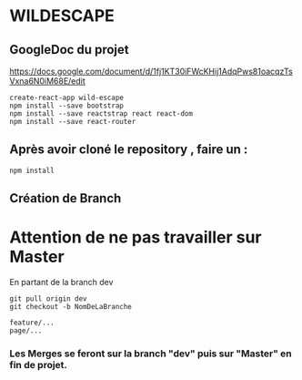 # WILDESCAPE 

## GoogleDoc du projet

https://docs.google.com/document/d/1fj1KT30iFWcKHij1AdqPws81oacqzTsVxna6N0iM68E/edit



```
create-react-app wild-escape
npm install --save bootstrap
npm install --save reactstrap react react-dom
npm install --save react-router
```

## Après avoir cloné le repository , faire un :
```
npm install
```



## Création de Branch

# Attention de ne pas travailler sur Master

En partant de la branch dev 

```
git pull origin dev
git checkout -b NomDeLaBranche

feature/...
page/...

```

### Les Merges se feront sur la branch "dev" puis sur "Master" en fin de projet. 

